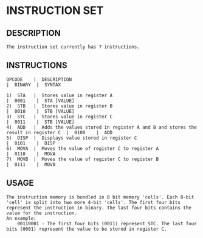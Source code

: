 # INSTRUCTION SET
## DESCRIPTION

    The instruction set currently has 7 instructions.

## INSTRUCTIONS

    OPCODE    |  DESCRIPTION                                                                     |  BINARY  |  SYNTAX
    
    1)  STA	  |  Stores value in register A                                                      |  0001    |  STA [VALUE]
    2)  STB	  |  Stores value in register B                                                      |  0010    |  STB [VALUE]
    3)  STC	  |  Stores value in register C                                                      |  0011    |  STB [VALUE]
    4)  ADD	  |  Adds the values stored in register A and B and stores the result in register C  |  0100    |  ADD
    5)  DISP  |  Displays value stored in register C                                             |  0101    |  DISP
    6)  MOVA  |  Moves the value of register C to register A                                     |  0110    |  MOVA
    7)  MOVB  |  Moves the value of register C to register B                                     |  0111    |  MOVB

## USAGE

    The instruction memory is bundled in 8 bit memory 'cells'. Each 8-bit 'cell' is split into two more 4-bit 'cells'. The first four bits represent the instruction in binary. The last four bits contains the value for the instruction.
    An example:
        00110001 - The first four bits (0011) represent STC. The last four bits (0001) represent the value to be stored in register C.
